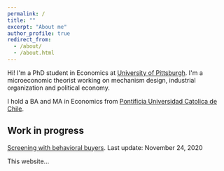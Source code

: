 ```yaml
---
permalink: /
title: ""
excerpt: "About me"
author_profile: true
redirect_from: 
  - /about/
  - /about.html
---
```

Hi! I'm a PhD student in Economics at [University of Pittsburgh](https://www.econ.pitt.edu/). I'm a microeconomic theorist working on mechanism design, industrial organization and political economy.

I hold a BA and MA in Economics from [Pontificia Universidad Catolica de Chile](https://economia.uc.cl/).

## Work in progress
[Screening with behavioral buyers](nrpastrian.github.io/files/draft_screening_20201124.pdf). Last update: November 24, 2020

This website...
